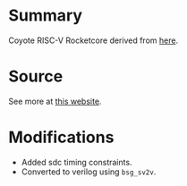 # Summary

Coyote RISC-V Rocketcore derived from [here](http://opencelerity.org/).

# Source

See more at [this website](https://bitbucket.org/taylor-bsg/bsg_rocket/src/master/rockets/coyote/).

# Modifications

- Added sdc timing constraints.
- Converted to verilog using `bsg_sv2v`.
